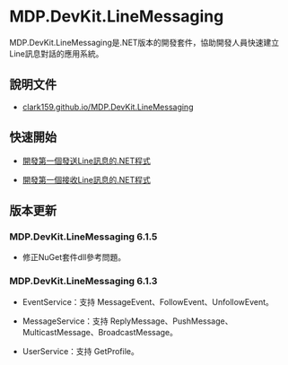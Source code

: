 # MDP.DevKit.LineMessaging
MDP.DevKit.LineMessaging是.NET版本的開發套件，協助開發人員快速建立Line訊息對話的應用系統。


## 說明文件

- [clark159.github.io/MDP.DevKit.LineMessaging](https://clark159.github.io/MDP.DevKit.LineMessaging/)


## 快速開始

- [開發第一個發送Line訊息的.NET程式](https://clark159.github.io/MDP.DevKit.LineMessaging/Pages/開發第一個發送Line訊息的.NET程式/Index.html)

- [開發第一個接收Line訊息的.NET程式](https://clark159.github.io/MDP.DevKit.LineMessaging/Pages/開發第一個接收Line訊息的.NET程式/Index.html)


## 版本更新

### MDP.DevKit.LineMessaging 6.1.5

- 修正NuGet套件dll參考問題。

### MDP.DevKit.LineMessaging 6.1.3

- EventService：支持 MessageEvent、FollowEvent、UnfollowEvent。

- MessageService：支持 ReplyMessage、PushMessage、MulticastMessage、BroadcastMessage。

- UserService：支持 GetProfile。